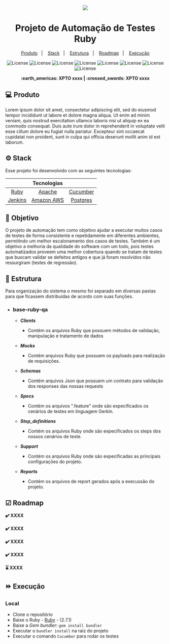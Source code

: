 <p align="center">
  <img src="https://capsule-render.vercel.app/api?type=waving&color=0ABAB5&height=260&section=header&text=Automation&fontSize=90&animation=fadeIn&fontAlignY=38&desc=Tech%20your%20business%20free&descAlignY=56&descAlign=50">
  <h1 align="center">Projeto de Automação de Testes Ruby</h1>
</p> 

<p align="center">
  <a href="#-produto">Produto</a>&nbsp;&nbsp;&nbsp;|&nbsp;&nbsp;&nbsp;
  <a href="#-stack">Stack</a>&nbsp;&nbsp;&nbsp;|&nbsp;&nbsp;&nbsp;
  <a href="#-estrutura">Estrutura</a>&nbsp;&nbsp;&nbsp;|&nbsp;&nbsp;&nbsp;
  <a href="#-roadmap">Roadmap</a>&nbsp;&nbsp;&nbsp;|&nbsp;&nbsp;&nbsp;
  <a href="#-execução">Execução</a>
</p> 

<p align="center">
  <img alt="License" src="https://img.shields.io/badge/ruby-%23CC342D.svg?style=for-the-badge&logo=ruby&logoColor=white">
  <img alt="License" src="https://img.shields.io/badge/Cucumber-23D96C?style=for-the-badge&logo=Cucumber&logoColor=FFFFFF">
  <img alt="License" src="https://img.shields.io/badge/Apache%20Groovy-4298B8.svg?style=for-the-badge&logo=Apache+Groovy&logoColor=white">
  <img alt="License" src="https://img.shields.io/badge/PostgreSQL-316192?style=for-the-badge&logo=postgresql&logoColor=white">
  <img alt="License" src="https://img.shields.io/badge/Amazon_AWS-232F3E?style=for-the-badge&logo=amazon-aws&logoColor=white">
  <img alt="License" src="https://img.shields.io/badge/Jenkins-D33833?style=for-the-badge&logo=jenkins&logoColor=white">
  <img alt="License" src="https://img.shields.io/badge/Slack-4A154B?style=for-the-badge&logo=slack&logoColor=white">
  <img alt="License" src="https://img.shields.io/badge/GitHub-100000?style=for-the-badge&logo=github&logoColor=white">
</p>

<p align = "center">
<b> :earth_americas: XPTO xxxx  | :crossed_swords: XPTO xxxx </b>
</p>

## 💻 Produto

<p>Lorem ipsum dolor sit amet, consectetur adipiscing elit, sed do eiusmod tempor incididunt ut labore et dolore magna aliqua. Ut enim ad minim veniam, quis nostrud exercitation ullamco laboris nisi ut aliquip ex ea commodo consequat. Duis aute irure dolor in reprehenderit in voluptate velit esse cillum dolore eu fugiat nulla pariatur. Excepteur sint occaecat cupidatat non proident, sunt in culpa qui officia deserunt mollit anim id est laborum.</p>

## ⚙ Stack

Esse projeto foi desenvolvido com as seguintes tecnologias:

|                                        |        Tecnologias                          |                                          |
| :-------------------:                  | :-------------------:                       |:---------------:                         |
| [Ruby](https://www.ruby-lang.org/pt/)  | [Apache](https://www.apache.org/)           | [Cucumber](https://cucumber.io/)         |
| [Jenkins](https://www.jenkins.io/)     | [Amazon AWS](https://aws.amazon.com/pt/)    | [Postgres](https://www.postgresql.org/)  |        

## 🎯 Objetivo

O projeto de automação tem como objetivo ajudar a executar muitos casos de testes de forma consistente e repetidamente
em diferentes ambientes, permitindo um melhor escalonamento dos casos de testes. Também é um objetivo a melhoria da
qualidade do software com um todo, pois testes automatizados proveem uma melhor cobertura quando se tratam de testes que
buscam validar se defeitos antigos e que já foram resolvidos não ressurgiram (testes de regressão).

## 🌌 Estrutura

Para organização do sistema o mesmo foi separado em diversas pastas para que ficassem distribuidas de acordo com suas
funções.

- ### **base-ruby-qa**
    - ***Clients***
        - Contém os arquivos Ruby que possuem métodos de validação, manipulação e tratamento de dados

    - ***Mocks***
        - Contém arquivos Ruby que possuem os payloads para realização de requisições.

    - ***Schemas***
        - Contém arquivos Json que possuem um contrato para validação dos responses das nossas requests

    - ***Specs***
        - Contém os arquivos ".feature" onde são expecificados os cenários de testes em linguagem Gerkin.

    - ***Step_definitions***
        - Contém os arquivos Ruby onde são expecificados os steps dos nossos cenários de teste.

    - ***Support***
        - Contém os arquivos Ruby onde são expecificadas as principais configurações do projeto.
    - ***Reports***
        - Contém os arquivos de report gerados após a execussão do projeto.

## ☑ Roadmap

**:heavy_check_mark: XXXX </br></br>
:heavy_check_mark: XXXX </br></br>
:heavy_check_mark: XXXX </br></br>
:heavy_check_mark: XXXX </br></br>
:hourglass: XXXX**

## ⏩ Execução

### Local

- Clone o repositório
- Baixe o Ruby - [Ruby](https://www.ruby-lang.org/pt/) - (2.7.1)
- Baixe a *Gem bundler*: ```gem install bundler```
- Executar o ```bundler install``` na raiz do projeto
- Executar o comando ```Cucumber``` para rodar os testes